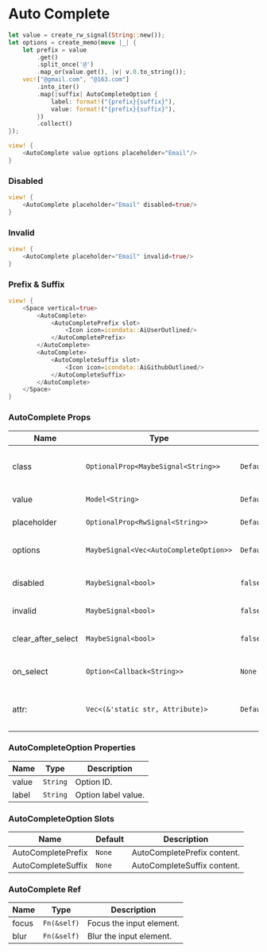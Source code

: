 # Auto Complete

```rust demo
let value = create_rw_signal(String::new());
let options = create_memo(move |_| {
    let prefix = value
        .get()
        .split_once('@')
        .map_or(value.get(), |v| v.0.to_string());
    vec!["@gmail.com", "@163.com"]
        .into_iter()
        .map(|suffix| AutoCompleteOption {
            label: format!("{prefix}{suffix}"),
            value: format!("{prefix}{suffix}"),
        })
        .collect()
});

view! {
    <AutoComplete value options placeholder="Email"/>
}
```

### Disabled

```rust demo
view! {
    <AutoComplete placeholder="Email" disabled=true/>
}
```

### Invalid

```rust demo
view! {
    <AutoComplete placeholder="Email" invalid=true/>
}
```

### Prefix & Suffix

```rust demo
view! {
    <Space vertical=true>
        <AutoComplete>
            <AutoCompletePrefix slot>
                <Icon icon=icondata::AiUserOutlined/>
            </AutoCompletePrefix>
        </AutoComplete>
        <AutoComplete>
            <AutoCompleteSuffix slot>
                <Icon icon=icondata::AiGithubOutlined/>
            </AutoCompleteSuffix>
        </AutoComplete>
    </Space>
}
```

### AutoComplete Props

| Name | Type | Default | Description |
| --- | --- | --- | --- |
| class | `OptionalProp<MaybeSignal<String>>` | `Default::default()` | Additional classes for the autocomplete element. |
| value | `Model<String>` | `Default::default()` | Input of autocomplete. |
| placeholder | `OptionalProp<RwSignal<String>>` | `Default::default()` | Autocomplete's placeholder. |
| options | `MaybeSignal<Vec<AutoCompleteOption>>` | `Default::default()` | Options to autocomplete from. |
| disabled | `MaybeSignal<bool>` | `false` | Whether the input is disabled. |
| invalid | `MaybeSignal<bool>` | `false` | Whether the input is invalid. |
| clear_after_select | `MaybeSignal<bool>` | `false` | Whether to clear after selection. |
| on_select | `Option<Callback<String>>` | `None` | On select callback function. |
| attr: | `Vec<(&'static str, Attribute)>` | `Default::default()` | The dom attrs of the input element inside the component. |

### AutoCompleteOption Properties

| Name  | Type     | Description         |
| ----- | -------- | ------------------- |
| value | `String` | Option ID.          |
| label | `String` | Option label value. |

### AutoCompleteOption Slots

| Name               | Default | Description                 |
| ------------------ | ------- | --------------------------- |
| AutoCompletePrefix | `None`  | AutoCompletePrefix content. |
| AutoCompleteSuffix | `None`  | AutoCompleteSuffix content. |

### AutoComplete Ref

| Name  | Type        | Description              |
| ----- | ----------- | ------------------------ |
| focus | `Fn(&self)` | Focus the input element. |
| blur  | `Fn(&self)` | Blur the input element.  |
